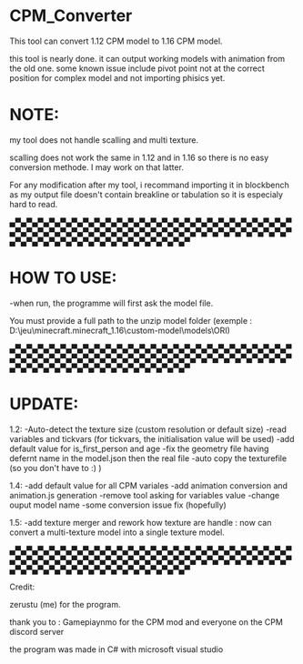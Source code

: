 # CPM_Converter
This tool can convert 1.12 CPM model to 1.16 CPM model.

this tool is nearly done. it can output working models with animation from the old one. some known issue include pivot point not at the correct position for complex model and not importing phisics yet.

# NOTE:
my tool does not handle scalling and multi texture.

scalling does not work the same in 1.12 and in 1.16 so there is no easy conversion methode. I may work on that latter.

For any modification after my tool, i recommand importing it in blockbench as my output file doesn't contain breakline or tabulation so it is especialy hard to read.

▄▀▄▀▄▀▄▀▄▀▄▀▄▀▄▀▄▀▄▀▄▀▄▀▄▀▄▀▄▀▄▀▄▀▄▀▄▀▄▀▄▀▄▀▄▀▄▀▄▀▄▀▄▀▄▀▄▀▄▀▄▀▄▀▄▀▄▀▄▀▄▀▄▀▄▀▄▀▄▀▄▀▄▀▄▀▄▀▄▀▄▀▄▀▄▀▄▀▄▀▄▀▄▀▄▀▄▀▄▀▄▀▄▀▄▀▄▀▄▀▄▀▄▀▄▀▄▀▄▀▄▀

# HOW TO USE:

-when run, the programme will first ask the model file.

You must provide a full path to the unzip model folder (exemple : D:\jeu\minecraft\.minecraft_1.16\custom-model\models\ORI)

▄▀▄▀▄▀▄▀▄▀▄▀▄▀▄▀▄▀▄▀▄▀▄▀▄▀▄▀▄▀▄▀▄▀▄▀▄▀▄▀▄▀▄▀▄▀▄▀▄▀▄▀▄▀▄▀▄▀▄▀▄▀▄▀▄▀▄▀▄▀▄▀▄▀▄▀▄▀▄▀▄▀▄▀▄▀▄▀▄▀▄▀▄▀▄▀▄▀▄▀▄▀▄▀▄▀▄▀▄▀▄▀▄▀▄▀▄▀▄▀▄▀▄▀▄▀▄▀▄▀▄▀

# UPDATE:
1.2:
	-Auto-detect the texture size (custom resolution or default size)
	-read variables and tickvars (for tickvars, the initialisation value will be used)
	-add default value for is_first_person and age
	-fix the geometry file having defernt name in the model.json then the real file
	-auto copy the texturefile (so you don't have to :) )
  
1.4:
	-add default value for all CPM variales
	-add animation conversion and animation.js generation
	-remove tool asking for variables value
	-change ouput model name
	-some conversion issue fix (hopefully)

1.5:
	-add texture merger and rework how texture are handle : now can convert a multi-texture model into a single texture model.
	
▄▀▄▀▄▀▄▀▄▀▄▀▄▀▄▀▄▀▄▀▄▀▄▀▄▀▄▀▄▀▄▀▄▀▄▀▄▀▄▀▄▀▄▀▄▀▄▀▄▀▄▀▄▀▄▀▄▀▄▀▄▀▄▀▄▀▄▀▄▀▄▀▄▀▄▀▄▀▄▀▄▀▄▀▄▀▄▀▄▀▄▀▄▀▄▀▄▀▄▀▄▀▄▀▄▀▄▀▄▀▄▀▄▀▄▀▄▀▄▀▄▀▄▀▄▀▄▀▄▀▄▀

Credit:

zerustu (me) for the program.

thank you to :
Gamepiaynmo for the CPM mod
and everyone on the CPM discord server

the program was made in C# with microsoft visual studio
